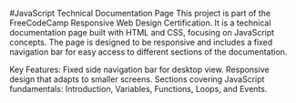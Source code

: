 #JavaScript Technical Documentation Page
This project is part of the FreeCodeCamp Responsive Web Design Certification. It is a technical documentation page built with HTML and CSS, focusing on JavaScript concepts. The page is designed to be responsive and includes a fixed navigation bar for easy access to different sections of the documentation.

Key Features:
Fixed side navigation bar for desktop view.
Responsive design that adapts to smaller screens.
Sections covering JavaScript fundamentals: Introduction, Variables, Functions, Loops, and Events.
